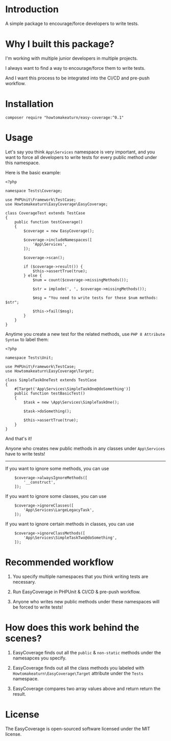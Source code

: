 # Introduction

A simple package to encourage/force developers to write tests.

# Why I built this package?

I'm working with multiple junior developers in multiple projects.

I always want to find a way to encourage/force them to write tests.

And I want this process to be integrated into the CI/CD and pre-push workflow.

# Installation

```
composer require "howtomakeaturn/easy-coverage:^0.1"
```

# Usage

Let's say you think `App\Services` namespace is very important, and you want to force all developers to write tests for every public method under this namespace.

Here is the basic example:

```
<?php

namespace Tests\Coverage;

use PHPUnit\Framework\TestCase;
use Howtomakeaturn\EasyCoverage\EasyCoverage;

class CoverageTest extends TestCase
{
    public function testCoverage()
    {
        $coverage = new EasyCoverage();

        $coverage->includeNamespaces([
            'App\Services',
        ]);

        $coverage->scan();

        if ($coverage->result()) {
            $this->assertTrue(true);
        } else {
            $num = count($coverage->missingMethods());

            $str = implode(', ', $coverage->missingMethods());

            $msg = "You need to write tests for these $num methods: $str";

            $this->fail($msg);
        }
    }
}
```

Anytime you create a new test for the related methods, use `PHP 8 Attribute Syntax` to label them:

```
<?php

namespace Tests\Unit;

use PHPUnit\Framework\TestCase;
use Howtomakeaturn\EasyCoverage\Target;

class SimpleTaskOneTest extends TestCase
{
    #[Target('App\Services\SimpleTaskOne@doSomething')]
    public function testBasicTest()
    {
        $task = new \App\Services\SimpleTaskOne();

        $task->doSomething();

        $this->assertTrue(true);
    }
}
```

And that's it!

Anyone who creates new public methods in any classes under `App\Services` have to write tests!

---

If you want to ignore some methods, you can use

```
    $coverage->alwaysIgnoreMethods([
        '__construct',
    ]);
```

If you want to ignore some classes, you can use

```
    $coverage->ignoreClasses([
        'App\Services\LargeLegacyTask',
    ]);
```

If you want to ignore certain methods in classes, you can use

```
    $coverage->ignoreClassMethods([
        'App\Services\SimpleTaskTwo@doSomething',
    ]);
```

# Recommended workflow

1. You specify multiple namespaces that you think writing tests are necessary.

2. Run EasyCoverage in PHPUnit & CI/CD & pre-push workflow.

3. Anyone who writes new public methods under these namespaces will be forced to write tests!

# How does this work behind the scenes?

1. EasyCoverage finds out all the `public` & `non-static` methods under the namesapces you specify.

2. EasyCoverage finds out all the class methods you labeled with `Howtomakeaturn\EasyCoverage\Target` attribute under the `Tests` namespace.

3. EasyCoverage compares two array values above and return return the result.

# License

The EasyCoverage is open-sourced software licensed under the MIT license.
